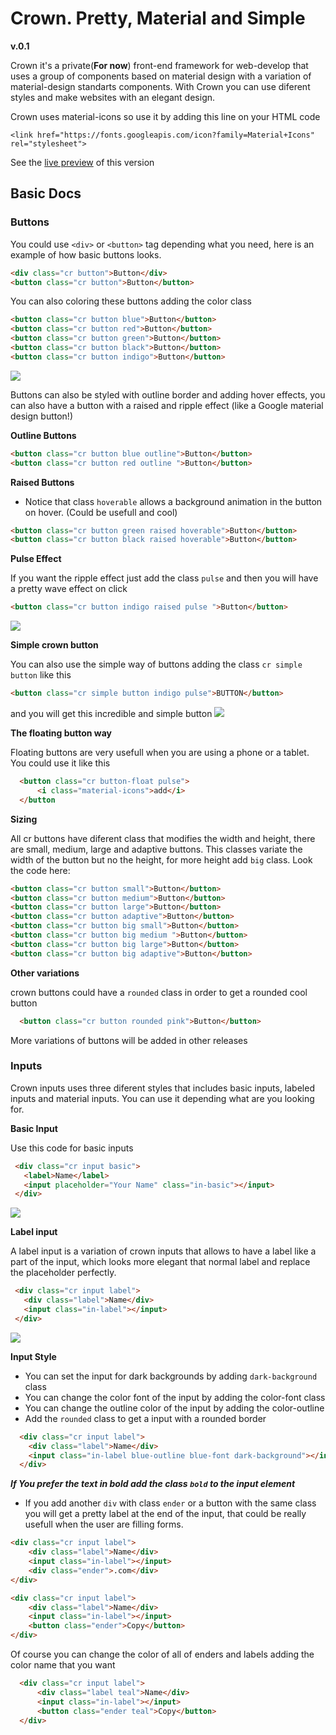 
# Crown. Pretty, Material and Simple

**v.0.1**

Crown it's a private(**For now**) front-end framework for web-develop that uses a group of components based on material design with a variation of material-design standarts components. With Crown you can use diferent styles and make websites with an elegant design.  

Crown uses material-icons so use it by adding this line on your HTML code 

`<link href="https://fonts.googleapis.com/icon?family=Material+Icons" rel="stylesheet">`



See the [live preview](https://github.com/rmacuna/Crown/edit/master/README.md) of this version

## Basic Docs

### Buttons

  You could use `<div>` or `<button>` tag depending what you need, here is an example of how basic buttons looks.
```HTML 
<div class="cr button">Button</div>
<button class="cr button">Button</button>

```
 You can also coloring these buttons adding the color class
 
 ```HTML 
<button class="cr button blue">Button</button>
<button class="cr button red">Button</button>
<button class="cr button green">Button</button>
<button class="cr button black">Button</button>
<button class="cr button indigo">Button</button>
```
![](https://lh3.googleusercontent.com/PI1xZDjQ6QjS5yp_gDgHHwqS9QtNsYhgQp_aRgEqz3YK2BaH4h_JpOj8x1OoJUSSPw_g6D4U__W17LjuXe7wNi6xezeDAFf2yvrJi81ZwWUJ9HBECAtQvuPk5_Scdr5hWJ9ZL8KwrQ)

 Buttons can also be styled with outline border and adding hover effects, you can also have a button with a raised and ripple effect (like a Google material design button!)
 
 **Outline Buttons**
 ```HTML
<button class="cr button blue outline">Button</button>
<button class="cr button red outline ">Button</button>
```
**Raised Buttons**

* Notice that class `hoverable` allows a background animation in the button on hover. (Could be usefull and cool)
```HTML
<button class="cr button green raised hoverable">Button</button>
<button class="cr button black raised hoverable">Button</button>
```
**Pulse Effect**

If you want the ripple effect just add the class `pulse` and then you will have a pretty wave effect on click

```HTML
<button class="cr button indigo raised pulse ">Button</button>
```
![](https://media.giphy.com/media/xT1R9z6C6C4cNZHXnG/giphy.gif)

**Simple crown button** 

You can also use the simple way of buttons adding the class `cr simple button` like this

```HTML
<button class="cr simple button indigo pulse">BUTTON</button>
``` 
and you will get this incredible and simple button 
![](https://media.giphy.com/media/xUNda6dyPPtGRfqoJW/giphy.gif)


**The floating button way** 

Floating buttons are very usefull when you are using a phone or a tablet. You could use it like this 
```HTML
  <button class="cr button-float pulse">
      <i class="material-icons">add</i>
  </button
```

**Sizing** 

All cr buttons have diferent class that modifies the width and height, there are small, medium, large and adaptive buttons. This classes variate the width of the button but no the height, for more height add `big` class. Look the code here: 
```HTML 
<button class="cr button small">Button</button>
<button class="cr button medium">Button</button>
<button class="cr button large">Button</button>
<button class="cr button adaptive">Button</button>
<button class="cr button big small">Button</button>
<button class="cr button big medium ">Button</button>
<button class="cr button big large">Button</button>
<button class="cr button big adaptive">Button</button>
```

**Other variations** 

  crown buttons could have a `rounded` class in order to get a rounded cool button 
```HTML
  <button class="cr button rounded pink">Button</button>
```

More variations of buttons will be added in other releases 

### Inputs

Crown inputs uses three diferent styles that includes basic inputs, labeled inputs and material inputs. You can use it depending what are you looking for.


**Basic Input**

  Use this code for basic inputs
 ```HTML 
  <div class="cr input basic">
    <label>Name</label> 
    <input placeholder="Your Name" class="in-basic"></input>
  </div>
```
![](https://lh3.googleusercontent.com/qXSIKskoFFxp3LoiD6pxu6BjwJIMYeT5jjCxRO2-SDIFm4ERfZJLypvDzKJgA9hSxrO6OkFnMwLVOV-GU55xJpeKHsZZoEoHjNp32kCvk0t7Qqu4GuzGf-24SWyAdDs6vgwSPs-S6w)

**Label input** 

  A label input is a variation of crown inputs that allows to have a label like a part of the input, which looks more elegant that normal label and replace the placeholder perfectly.
 ```HTML 
  <div class="cr input label">
    <div class="label">Name</div> 
    <input class="in-label"></input>
  </div>
```
 ![](https://lh3.googleusercontent.com/wZnq6hNSI5xJ_PLQy9bacwBHNq2L3LMWwzc4NZGOUf-pftqf3f2o1GtTjYAoERckh7gac43VlJkj63URg7Yk9jqsjwadztBBH7OAqSBSQa5DCVTOSiqjuGoovdV31ydyvRVlWbCvgA)
 
**Input Style**

  * You can set the input for dark backgrounds by adding ``dark-background`` class
  * You can change the color font of the input by adding the color-font class
  * You can change the outline color of the input by adding the color-outline 
  * Add the ``rounded`` class to get a input with a rounded border
  
  ```HTML
    <div class="cr input label">
      <div class="label">Name</div>
      <input class="in-label blue-outline blue-font dark-background"></input>
    </div>
  ```
  ***If You prefer the text in bold add the class ``bold`` to the input element***
  
  * If you add another ``div`` with class ``ender`` or a button with the same class you will get a pretty label at the end of the input, that could be really usefull when the user are filling forms.
  ```HTML
  <div class="cr input label">
      <div class="label">Name</div>
      <input class="in-label"></input>
      <div class="ender">.com</div>
  </div>

 <div class="cr input label">
      <div class="label">Name</div>
      <input class="in-label"></input>
      <button class="ender">Copy</button>
  </div>
```
Of course you can change the color of all of enders and labels adding the color name that you want 

```HTML
  <div class="cr input label">
      <div class="label teal">Name</div>
      <input class="in-label"></input>
      <button class="ender teal">Copy</button>
  </div>
```
  
